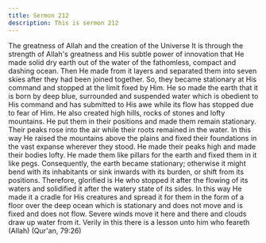 ```yaml
---
title: Sermon 212
description: This is sermon 212
---
```


The greatness of Allah and the creation of the Universe
It is through the strength of Allah's greatness and His subtle power of innovation that He
made solid dry earth out of the water of the fathomless, compact and dashing ocean. Then He
made from it layers and separated them into seven skies after they had been joined together.
So, they became stationary at His command and stopped at the limit fixed by Him. He so
made the earth that it is born by deep blue, surrounded and suspended water which is obedient
to His command and has submitted to His awe while its flow has stopped due to fear of Him.
He also created high hills, rocks of stones and lofty mountains. He put them in their positions
and made them remain stationary. Their peaks rose into the air while their roots remained in
the water. In this way He raised the mountains above the plains and fixed their foundations in
the vast expanse wherever they stood.
He made their peaks high and made their bodies lofty. He made them like pillars for the earth
and fixed them in it like pegs. Consequently, the earth became stationary; otherwise it might
bend with its inhabitants or sink inwards with its burden, or shift from its positions.
Therefore, glorified is He who stopped it after the flowing of its waters and solidified it after
the watery state of its sides. In this way He made it a cradle for His creatures and spread it for
them in the form of a floor over the deep ocean which is stationary and does not move and is
fixed and does not flow. Severe winds move it here and there and clouds draw up water from
it.
Verily in this there is a lesson unto him who feareth (Allah) (Qur'an, 79:26)